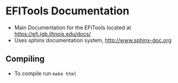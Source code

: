 # EFITools Documentation 
* Main Documentation for the EFITools located at https://efi.igb.illinois.edu/docs/
* Uses sphinx documentation system, http://www.sphinx-doc.org

## Compiling
* To compile run
```make html```



